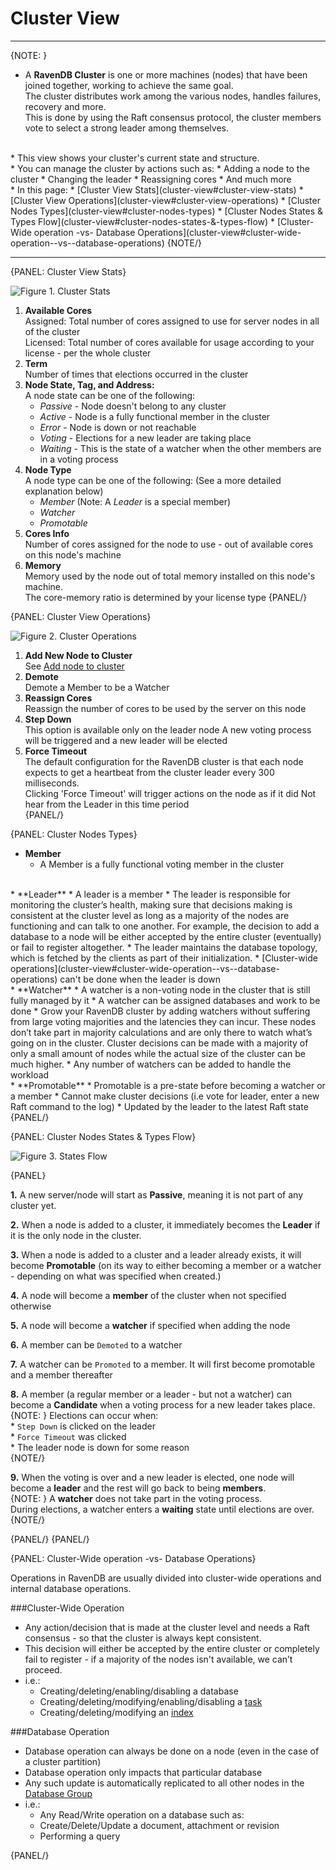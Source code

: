 ﻿# Cluster View
---

{NOTE: }

* A **RavenDB Cluster** is one or more machines (nodes) that have been joined together, 
  working to achieve the same goal.  
  The cluster distributes work among the various nodes, handles failures, recovery and more.  
  This is done by using the Raft consensus protocol, the cluster members vote to select a strong leader among themselves.  
<br/>
* This view shows your cluster's current state and structure.  
<br/>
* You can manage the cluster by actions such as:  
  * Adding a node to the cluster  
  * Changing the leader  
  * Reassigning cores  
  * And much more  
<br/>
* In this page:  
  * [Cluster View Stats](cluster-view#cluster-view-stats)  
  * [Cluster View Operations](cluster-view#cluster-view-operations)  
  * [Cluster Nodes Types](cluster-view#cluster-nodes-types)  
  * [Cluster Nodes States & Types Flow](cluster-view#cluster-nodes-states-&-types-flow)  
  * [Cluster-Wide operation -vs- Database Operations](cluster-view#cluster-wide-operation--vs--database-operations)  
{NOTE/}

---

{PANEL: Cluster View Stats}

![Figure 1. Cluster Stats](images/cluster-view-1.png "Cluster Stats")

1. **Available Cores**  
   Assigned: Total number of cores assigned to use for server nodes in all of the cluster  
   Licensed: Total number of cores available for usage according to your license - per the whole cluster
2. **Term**  
   Number of times that elections occurred in the cluster
3. **Node State, Tag, and Address:**  
   A node state can be one of the following:  
   * _Passive_ - Node doesn't belong to any cluster
   * _Active_ - Node is a fully functional member in the cluster
   * _Error_ - Node is down or not reachable
   * _Voting_ - Elections for a new leader are taking place
   * _Waiting_ -  This is the state of a watcher when the other members are in a voting process
4. **Node Type**  
   A node type can be one of the following:  (See a more detailed explanation below)  
   * _Member_ (Note: A _Leader_ is a special member)
   * _Watcher_
   * _Promotable_
5. **Cores Info**  
   Number of cores assigned for the node to use - out of available cores on this node's machine
6. **Memory**  
    Memory used by the node out of total memory installed on this node's machine.  
    The core-memory ratio is determined by your license type
{PANEL/}

{PANEL: Cluster View Operations}

![Figure 2. Cluster Operations](images/cluster-view-2.png "Cluster Operations")

1. **Add New Node to Cluster**  
   See [Add node to cluster](add-node-to-cluster)
2. **Demote**  
   Demote a Member to be a Watcher  
3. **Reassign Cores**  
   Reassign the number of cores to be used by the server on this node  
4. **Step Down**  
   This option is available only on the leader node 
   A new voting process will be triggered and a new leader will be elected  
5. **Force Timeout**  
   The default configuration for the RavenDB cluster is that each node expects to get a heartbeat from the cluster leader every 300 milliseconds.  
   Clicking 'Force Timeout' will trigger actions on the node as if it did Not hear from the Leader in this time period  
{PANEL/}

{PANEL: Cluster Nodes Types}

* **Member**
  * A Member is a fully functional voting member in the cluster  
<br/>  
* **Leader**
  * A leader is a member
  * The leader is responsible for monitoring the cluster’s health, making sure that decisions making is consistent at the cluster level as long as a majority of the nodes are functioning and can talk to one another.  
    For example, the decision to add a database to a node will be either accepted by the entire cluster (eventually) or fail to register altogether.  
  * The leader maintains the database topology, which is fetched by the clients as part of their initialization.  
  * [Cluster-wide operations](cluster-view#cluster-wide-operation--vs--database-operations) can't be done when the leader is down  
<br/>  
* **Watcher**
  * A watcher is a non-voting node in the cluster that is still fully managed by it
  * A watcher can be assigned databases and work to be done
  * Grow your RavenDB cluster by adding watchers without suffering from large voting majorities and the latencies they can incur. These nodes don’t take part in majority calculations and are only there to watch what’s going on in the cluster.
    Cluster decisions can be made with a majority of only a small amount of nodes while the actual size of the cluster can be much higher.
  * Any number of watchers can be added to handle the workload  
<br/>  
* **Promotable**  
  * Promotable is a pre-state before becoming a watcher or a member 
  * Cannot make cluster decisions (i.e vote for leader, enter a new Raft command to the log) 
  * Updated by the leader to the latest Raft state 
{PANEL/}

{PANEL: Cluster Nodes States & Types Flow}

![Figure 3. States Flow](images/cluster-states.png "States Flow")

{PANEL}

**1.** A new server/node will start as **Passive**, meaning it is not part of any cluster yet.  

**2.** When a node is added to a cluster, it immediately becomes the **Leader** if it is the only node in the cluster.  

**3.** When a node is added to a cluster and a leader already exists, it will become **Promotable** (on its way to either becoming a member or a watcher - depending on what was specified when created.)

**4.** A node will become a **member** of the cluster when not specified otherwise  

**5.** A node will become a **watcher** if specified when adding the node  

**6.** A member can be `Demoted` to a watcher  

**7.** A watcher can be `Promoted` to a member. It will first become promotable and a member thereafter  

**8.** A member (a regular member or a leader - but not a watcher) can become a **Candidate** when a voting process for a new leader takes place.  
{NOTE: }
       Elections can occur when:  
       * `Step Down` is clicked on the leader  
       * `Force Timeout` was clicked  
       * The leader node is down for some reason  
{NOTE/}

**9.** When the voting is over and a new leader is elected, one node will become a **leader** and the rest will go back to being **members**.  
{NOTE: }
 A **watcher**  does not take part in the voting process.  
     During elections, a watcher enters a **waiting** state until elections are over.
{NOTE/}

{PANEL/}
{PANEL/}

{PANEL: Cluster-Wide operation -vs- Database Operations}

Operations in RavenDB are usually divided into cluster-wide operations and internal database operations.  

###Cluster-Wide Operation

* Any action/decision that is made at the cluster level and needs a Raft consensus - so that the cluster is always kept consistent.  
* This decision will either be accepted by the entire cluster or completely fail to register - if a majority of the nodes isn't available, we can’t proceed.  
* i.e.:  
  * Creating/deleting/enabling/disabling a database  
  * Creating/deleting/modifying/enabling/disabling a [task](../../../todo-update-me-later)  
  * Creating/deleting/modifying an [index](../../../todo-update-me-later)  

###Database Operation

* Database operation can always be done on a node (even in the case of a cluster partition)  
* Database operation only impacts that particular database  
* Any such update is automatically replicated to all other nodes in the [Database Group](../../database/settings/manage-database-group)  
* i.e.:  
  * Any Read/Write operation on a database such as:  
  * Create/Delete/Update a document, attachment or revision  
  * Performing a query  

{PANEL/}
